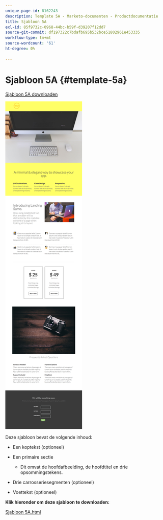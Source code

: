 ```yaml
---
unique-page-id: 8162243
description: Template 5A - Marketo-documenten - Productdocumentatie
title: Sjabloon 5A
exl-id: 85f9732c-0968-44bc-b59f-d39207f12dd7
source-git-commit: df197322c7bdafb695b532bce51802961e453335
workflow-type: tm+mt
source-wordcount: '61'
ht-degree: 0%

---
```


# Sjabloon 5A {#template-5a}

[Sjabloon 5A downloaden](https://experienceleague.adobe.com/landing/marketo/lp-templates/template-5a.html)

![](assets/image2015-6-29-16-3a9-3a32.png)

Deze sjabloon bevat de volgende inhoud:

* Een koptekst (optioneel)
* Een primaire sectie

   * Dit omvat de hoofdafbeelding, de hoofdtitel en drie opsommingstekens.

* Drie carrosseriesegmenten (optioneel)
* Voettekst (optioneel)

**Klik hieronder om deze sjabloon te downloaden:**

[Sjabloon 5A.html](https://experienceleague.adobe.com/landing/marketo/lp-templates/template-5a.html)
